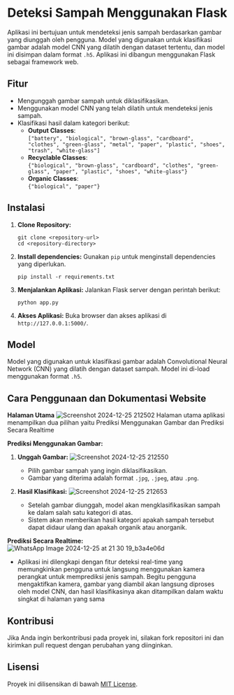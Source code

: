 # Deteksi Sampah Menggunakan Flask

Aplikasi ini bertujuan untuk mendeteksi jenis sampah berdasarkan gambar yang diunggah oleh pengguna. Model yang digunakan untuk klasifikasi gambar adalah model CNN yang dilatih dengan dataset tertentu, dan model ini disimpan dalam format `.h5`. Aplikasi ini dibangun menggunakan Flask sebagai framework web.

## Fitur

- Mengunggah gambar sampah untuk diklasifikasikan.
- Menggunakan model CNN yang telah dilatih untuk mendeteksi jenis sampah.
- Klasifikasi hasil dalam kategori berikut:
  - **Output Classes**:  
    `["battery", "biological", "brown-glass", "cardboard", "clothes", "green-glass", "metal", "paper", "plastic", "shoes", "trash", "white-glass"]`
  - **Recyclable Classes**:  
    `{"biological", "brown-glass", "cardboard", "clothes", "green-glass", "paper", "plastic", "shoes", "white-glass"}`
  - **Organic Classes**:  
    `{"biological", "paper"}`

## Instalasi

1. **Clone Repository:**
   ```
   git clone <repository-url>
   cd <repository-directory>
   ```

2. **Install dependencies:**
   Gunakan `pip` untuk menginstall dependencies yang diperlukan.
   ```
   pip install -r requirements.txt
   ```

3. **Menjalankan Aplikasi:**
   Jalankan Flask server dengan perintah berikut:
   ```
   python app.py
   ```

4. **Akses Aplikasi:**
   Buka browser dan akses aplikasi di `http://127.0.0.1:5000/`.

## Model

Model yang digunakan untuk klasifikasi gambar adalah Convolutional Neural Network (CNN) yang dilatih dengan dataset sampah. Model ini di-load menggunakan format `.h5`.

## Cara Penggunaan dan Dokumentasi Website

**Halaman Utama**
![Screenshot 2024-12-25 212502](https://github.com/user-attachments/assets/53830759-9153-45f5-bdb0-e39607281808)
Halaman utama aplikasi menampilkan dua pilihan yaitu Prediksi Menggunakan Gambar dan Prediksi Secara Realtime

**Prediksi Menggunakan Gambar:** 

1. **Unggah Gambar:**
![Screenshot 2024-12-25 212550](https://github.com/user-attachments/assets/db494f45-8159-44a1-9169-42f44aa6448a)
   - Pilih gambar sampah yang ingin diklasifikasikan.
   - Gambar yang diterima adalah format `.jpg`, `.jpeg`, atau `.png`.

3. **Hasil Klasifikasi:**
![Screenshot 2024-12-25 212653](https://github.com/user-attachments/assets/27645271-83e0-4d73-955e-e35769758820)
   - Setelah gambar diunggah, model akan mengklasifikasikan sampah ke dalam salah satu kategori di atas.
   - Sistem akan memberikan hasil kategori apakah sampah tersebut dapat didaur ulang dan apakah organik atau anorganik.


**Prediksi Secara Realtime:**
![WhatsApp Image 2024-12-25 at 21 30 19_b3a4e06d](https://github.com/user-attachments/assets/697b63d7-0a0a-4158-bc00-7204677b0365)
- Aplikasi ini dilengkapi dengan fitur deteksi real-time yang memungkinkan pengguna untuk langsung menggunakan kamera perangkat untuk memprediksi jenis sampah. Begitu pengguna mengaktifkan kamera, gambar yang diambil akan langsung diproses oleh model CNN, dan hasil klasifikasinya akan ditampilkan dalam waktu singkat di halaman yang sama
## Kontribusi

Jika Anda ingin berkontribusi pada proyek ini, silakan fork repositori ini dan kirimkan pull request dengan perubahan yang diinginkan.

## Lisensi

Proyek ini dilisensikan di bawah [MIT License](LICENSE).

